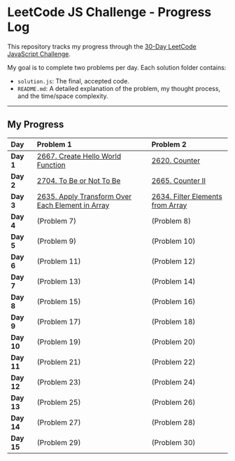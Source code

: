 # LeetCode JS Challenge - Progress Log

This repository tracks my progress through the [30-Day LeetCode JavaScript Challenge](https://leetcode.com/studyplan/30-days-of-javascript/).

My goal is to complete two problems per day. Each solution folder contains:
* `solution.js`: The final, accepted code.
* `README.md`: A detailed explanation of the problem, my thought process, and the time/space complexity.

---

## My Progress

| Day | Problem 1 | Problem 2 |
| :--- | :--- | :--- |
| **Day 1** | [2667. Create Hello World Function](./Day-01/2667-HelloWorld/) | [2620. Counter](./Day-01/2620-Counter/) |
| **Day 2** | [2704. To Be or Not To Be](./Day-02//2704-ToBeOrNotToBe/) | [2665. Counter II](./Day-02/2665-CounterII/) |
| **Day 3** | [2635. Apply Transform Over Each Element in Array](./Day-03/2635-ApplyTransformOverEachElementInArray/) | [2634. Filter Elements from Array](./Day-03/2634-FilterElementsFromArray/2634-FilterElementsFromArray/) |
| **Day 4** | (Problem 7) | (Problem 8) |
| **Day 5** | (Problem 9) | (Problem 10) |
| **Day 6** | (Problem 11) | (Problem 12) |
| **Day 7** | (Problem 13) | (Problem 14) |
| **Day 8** | (Problem 15) | (Problem 16) |
| **Day 9** | (Problem 17) | (Problem 18) |
| **Day 10** | (Problem 19) | (Problem 20) |
| **Day 11** | (Problem 21) | (Problem 22) |
| **Day 12** | (Problem 23) | (Problem 24) |
| **Day 13** | (Problem 25) | (Problem 26) |
| **Day 14** | (Problem 27) | (Problem 28) |
| **Day 15** | (Problem 29) | (Problem 30) |